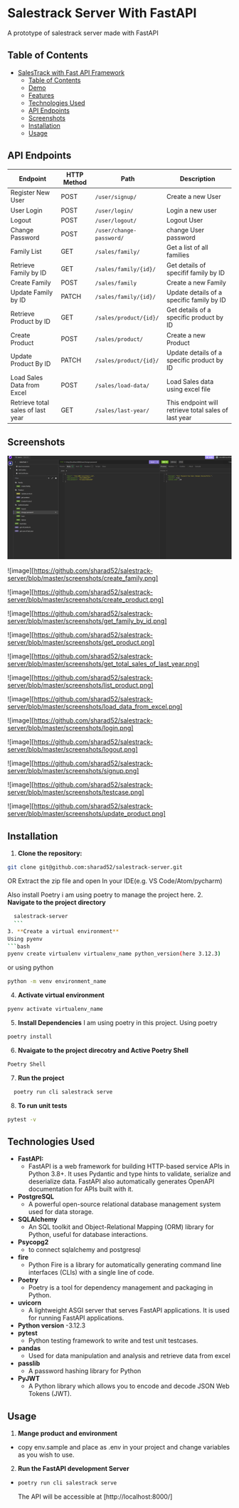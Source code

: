 # Salestrack Server With FastAPI

A prototype of salestrack server made with FastAPI 

## Table of Contents

- [SalesTrack with Fast API Framework](#)
  - [Table of Contents](#table-of-contents)
  - [Demo](#demo)
  - [Features](#features)
  - [Technologies Used](#technologies-used)
  - [API Endpoints](#api-endpoints)
  - [Screenshots](#screenshots)
  - [Installation](#installation)
  - [Usage](#usage)




## API Endpoints



| Endpoint                          | HTTP Method | Path                                      | Description                                             |
|-----------------------------------|-------------|-------------------------------------------|---------------------------------------------------------|
| Register New User                 | POST        | `/user/signup/`                           | Create a new User                                       |
| User Login                        | POST        | `/user/login/`                            | Login  a new user                                       |
| Logout                            | POST        | `/user/logout/`                           | Logout User                                             |
| Change Password                   | POST        | `/user/change-password/`                  | change User password                                    |
| Family List                       | GET         | `/sales/family/`                          | Get a list of all families                              |
| Retrieve Family by ID             | GET         | `/sales/family/{id}/`                     | Get details of specifif family by ID                    |
| Create Family                     | POST        | `/sales/family`                           | Create a new Family                                     |
| Update Family by ID               | PATCH       | `/sales/family/{id}/`                     | Update details of a specific family by ID               |
| Retrieve Product by ID            | GET         | `/sales/product/{id}/`                    | Get details of a specific product by ID                 |
| Create Product                    | POST        | `/sales/product/`                         | Create a new Product                                    |
| Update Product By ID              | PATCH       | `/sales/product/{id}/`                    | Update details of a specific product by ID              |
| Load Sales Data from Excel        | POST        | `/sales/load-data/`                       | Load Sales data using excel file                        | 
| Retrieve total sales of last year | GET         | `/sales/last-year/`                       | This endpoint will retrieve total sales of last year    |


## Screenshots
![image](https://github.com/sharad52/salestrack-server/blob/master/screenshots/change_password.png) 

![image][https://github.com/sharad52/salestrack-server/blob/master/screenshots/create_family.png]

![image][https://github.com/sharad52/salestrack-server/blob/master/screenshots/create_product.png]

![image][https://github.com/sharad52/salestrack-server/blob/master/screenshots/get_family_by_id.png]

![image][https://github.com/sharad52/salestrack-server/blob/master/screenshots/get_product.png]

![image][https://github.com/sharad52/salestrack-server/blob/master/screenshots/get_total_sales_of_last_year.png]

![image][https://github.com/sharad52/salestrack-server/blob/master/screenshots/list_product.png]

![image][https://github.com/sharad52/salestrack-server/blob/master/screenshots/load_data_from_excel.png]

![image][https://github.com/sharad52/salestrack-server/blob/master/screenshots/login.png]

![image][https://github.com/sharad52/salestrack-server/blob/master/screenshots/logout.png]

![image][https://github.com/sharad52/salestrack-server/blob/master/screenshots/signup.png]

![image][https://github.com/sharad52/salestrack-server/blob/master/screenshots/testcase.png]

![image][https://github.com/sharad52/salestrack-server/blob/master/screenshots/update_product.png]

## Installation
1. **Clone the repository:**
  ```bash
  git clone git@github.com:sharad52/salestrack-server.git
  ```
  OR
  Extract the zip file and open In your IDE(e.g. VS Code/Atom/pycharm)

  Also install Poetry i am using poetry to manage the project here.
2. **Navigate to the project directory**
  ```bash
    salestrack-server
    ```
3. **Create a virtual environment**
  Using pyenv 
  ```bash
  pyenv create virtualenv virtualenv_name python_version(here 3.12.3)
  ```
  or using python
  ```bash
  python -m venv environment_name
  ```

4. **Activate virtual environment**
  ```bash
  pyenv activate virtualenv_name
  ```


5. **Install Dependencies**
 I am using poetry in this project.
 Using poetry
 ```bash
 poetry install
 ```
6. **Nvaigate to the project direcotry and Active Poetry Shell**
  ```bash
  Poetry Shell
  ```
7. **Run the project**
  ```bash
    poetry run cli salestrack serve
  ```
8. **To run unit tests**
  ```bash
  pytest -v
  ```

## Technologies Used
- **FastAPI:**
  - FastAPI is a web framework for building HTTP-based service APIs in Python 3.8+. It uses Pydantic and type hints to validate, serialize and deserialize data. FastAPI also automatically generates OpenAPI documentation for APIs built with it.
- **PostgreSQL**
  - A powerful open-source relational database management system used for data storage.
- **SQLAlchemy**
  - An SQL toolkit and Object-Relational Mapping (ORM) library for Python, useful for database interactions.
- **Psycopg2**
  - to connect sqlalchemy and postgresql
- **fire**
  - Python Fire is a library for automatically generating command line interfaces (CLIs) with a single line of code.
- **Poetry**
  - Poetry is a tool for dependency management and packaging in Python.
- **uvicorn**
  - A lightweight ASGI server that serves FastAPI applications. It is used for running FastAPI applications.
- **Python version**
  -3.12.3
- **pytest**
  - Python testing framework to write and test unit testcases.
- **pandas**
  - Used for data manipulation and analysis and retrieve data from excel
- **passlib**
  - A password hashing library for Python
- **PyJWT**
  - A Python library which allows you to encode and decode JSON Web Tokens (JWT). 

## Usage
1. **Mange product and environment**
  - copy env.sample and place as .env in your project and change variables as you wish to use.
2. **Run the FastAPI development Server**
  - ```bash
    poetry run cli salestrack serve
    ```
    The API will be accessible at [http://localhost:8000/]



